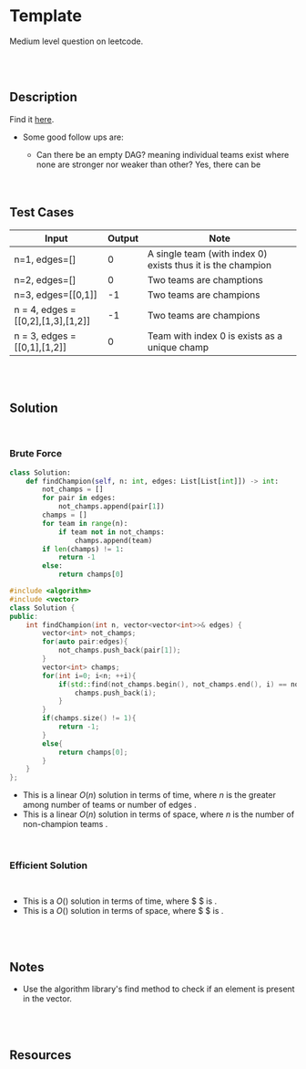 # Template

Medium level question on leetcode.

<br>
<br>

## Description

Find it [here](https://leetcode.com/problems/find-champion-ii/description/).

- Some good follow ups are:

  - Can there be an empty DAG? meaning individual teams exist where none are stronger nor weaker than other? Yes, there can be

  <br>
  <br>

## Test Cases

| Input                              | Output | Note                                                        |
| ---------------------------------- | ------ | ----------------------------------------------------------- |
| n=1, edges=[]                      | 0      | A single team (with index 0) exists thus it is the champion |
| n=2, edges=[]                      | 0      | Two teams are champtions                                    |
| n=3, edges=[[0,1]]                 | -1     | Two teams are champions                                     |
| n = 4, edges = [[0,2],[1,3],[1,2]] | -1     | Two teams are champions                                     |
| n = 3, edges = [[0,1],[1,2]]       | 0      | Team with index 0 is exists as a unique champ               |

<br>
<br>

## Solution

<br>

### Brute Force

```py
class Solution:
    def findChampion(self, n: int, edges: List[List[int]]) -> int:
        not_champs = []
        for pair in edges:
            not_champs.append(pair[1])
        champs = []
        for team in range(n):
            if team not in not_champs:
                champs.append(team)
        if len(champs) != 1:
            return -1
        else:
            return champs[0]
```

```cpp
#include <algorithm>
#include <vector>
class Solution {
public:
    int findChampion(int n, vector<vector<int>>& edges) {
        vector<int> not_champs;
        for(auto pair:edges){
            not_champs.push_back(pair[1]);
        }
        vector<int> champs;
        for(int i=0; i<n; ++i){
            if(std::find(not_champs.begin(), not_champs.end(), i) == not_champs.end()){
                champs.push_back(i);
            }
        }
        if(champs.size() != 1){
            return -1;
        }
        else{
            return champs[0];
        }
    }
};
```

- This is a linear $O(n)$ solution in terms of time, where $n$ is the greater among number of teams or number of edges .
- This is a linear $O(n)$ solution in terms of space, where $n$ is the number of non-champion teams .

<br>

### Efficient Solution

```py

```

```cpp

```

- This is a $O()$ solution in terms of time, where $ $ is .
- This is a $O()$ solution in terms of space, where $ $ is .

<br>
<br>

## Notes

- Use the algorithm library's find method to check if an element is present in the vector.

<br>
<br>

## Resources

<br>
<br>
